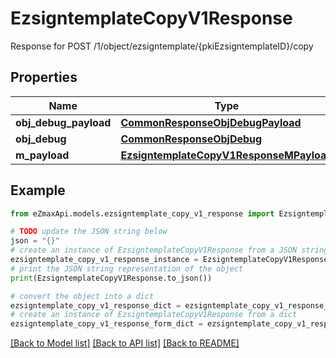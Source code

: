 # EzsigntemplateCopyV1Response

Response for POST /1/object/ezsigntemplate/{pkiEzsigntemplateID}/copy

## Properties

Name | Type | Description | Notes
------------ | ------------- | ------------- | -------------
**obj_debug_payload** | [**CommonResponseObjDebugPayload**](CommonResponseObjDebugPayload.md) |  | 
**obj_debug** | [**CommonResponseObjDebug**](CommonResponseObjDebug.md) |  | [optional] 
**m_payload** | [**EzsigntemplateCopyV1ResponseMPayload**](EzsigntemplateCopyV1ResponseMPayload.md) |  | 

## Example

```python
from eZmaxApi.models.ezsigntemplate_copy_v1_response import EzsigntemplateCopyV1Response

# TODO update the JSON string below
json = "{}"
# create an instance of EzsigntemplateCopyV1Response from a JSON string
ezsigntemplate_copy_v1_response_instance = EzsigntemplateCopyV1Response.from_json(json)
# print the JSON string representation of the object
print(EzsigntemplateCopyV1Response.to_json())

# convert the object into a dict
ezsigntemplate_copy_v1_response_dict = ezsigntemplate_copy_v1_response_instance.to_dict()
# create an instance of EzsigntemplateCopyV1Response from a dict
ezsigntemplate_copy_v1_response_form_dict = ezsigntemplate_copy_v1_response.from_dict(ezsigntemplate_copy_v1_response_dict)
```
[[Back to Model list]](../README.md#documentation-for-models) [[Back to API list]](../README.md#documentation-for-api-endpoints) [[Back to README]](../README.md)


